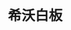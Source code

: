 ﻿---
id: 127
title: "希沃白板"
weight: 127
version: "0.1.0-1.lnd.1"
updateTime: "2023-08-31T17:45:37"
debName: "http://113.24.212.22:8090/upload/file/easinote_0.1.0-1.lnd.1_loongarch64.deb"
debSize: "95.3MB"
command: "easinote"
---
